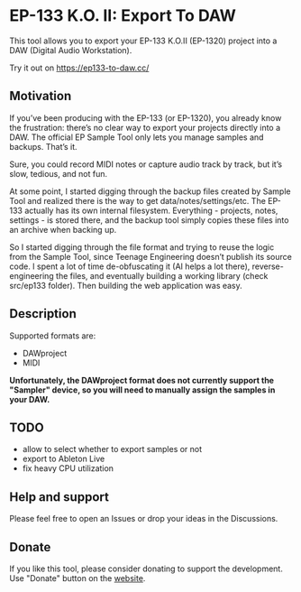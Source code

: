 # EP-133 K.O. II: Export To DAW

This tool allows you to export your EP-133 K.O.II (EP-1320) project into a DAW (Digital Audio Workstation).

Try it out on https://ep133-to-daw.cc/

## Motivation

If you’ve been producing with the EP-133 (or EP-1320), you already know the frustration: there’s no clear way to export your projects directly into a DAW.
The official EP Sample Tool only lets you manage samples and backups. That’s it.

Sure, you could record MIDI notes or capture audio track by track, but it’s slow, tedious, and not fun.

At some point, I started digging through the backup files created by Sample Tool and realized there is the way to get data/notes/settings/etc. The EP-133 actually has its own internal filesystem. Everything - projects, notes, settings - is stored there, and the backup tool simply copies these files into an archive when backing up.

So I started digging through the file format and trying to reuse the logic from the Sample Tool, since Teenage Engineering doesn’t publish its source code.
I spent a lot of time de-obfuscating it (AI helps a lot there), reverse-engineering the files, and eventually building a working library (check src/ep133 folder).
Then building the web application was easy.

## Description

Supported formats are:

- DAWproject
- MIDI

**Unfortunately, the DAWproject format does not currently support the "Sampler" device, so you will need to manually assign the samples in your DAW.**

## TODO
- allow to select whether to export samples or not
- export to Ableton Live
- fix heavy CPU utilization

## Help and support

Please feel free to open an Issues or drop your ideas in the Discussions.


## Donate

If you like this tool, please consider donating to support the development.
Use "Donate" button on the [website](https://ep133-to-daw.cc/).
